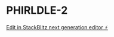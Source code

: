 # PHIRLDLE-2

[Edit in StackBlitz next generation editor ⚡️](https://stackblitz.com/~/github.com/phillvdm/PHIRLDLE-2)